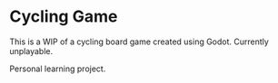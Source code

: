 # Cycling Game

This is a WIP of a cycling board game created using Godot. Currently unplayable.

Personal learning project. 
